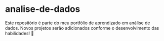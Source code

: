 # analise-de-dados
Este repositório é parte do meu portfólio de aprendizado em análise de dados. Novos projetos serão adicionados conforme o desenvolvimento das habilidades! 🚀
